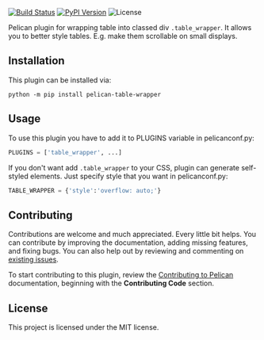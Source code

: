 [![Build Status](https://img.shields.io/github/workflow/status/pawo1/table-wrapper/build)](https://github.com/pawo1/table-wrapper/actions)
[![PyPI Version](https://img.shields.io/pypi/v/pelican-table-wrapper)](https://pypi.org/project/pelican-table-wrapper/)
![License](https://img.shields.io/pypi/l/pelican-table-wrapper?color=blue)

Pelican plugin for wrapping table into classed div `.table_wrapper`. It allows 
you to better style tables. E.g. make them scrollable on small displays.

Installation
------------

This plugin can be installed via:

    python -m pip install pelican-table-wrapper

Usage
-----

To use this plugin you have to add it to PLUGINS variable in pelicanconf.py:
```python
PLUGINS = ['table_wrapper', ...]
```

If you don't want add `.table_wrapper` to your CSS, plugin can generate self-styled
elements. Just specify style that you want in pelicanconf.py:
```python
TABLE_WRAPPER = {'style':'overflow: auto;'}
```

Contributing
------------

Contributions are welcome and much appreciated. Every little bit helps. You can contribute by improving the documentation, adding missing features, and fixing bugs. You can also help out by reviewing and commenting on [existing issues][].

To start contributing to this plugin, review the [Contributing to Pelican][] documentation, beginning with the **Contributing Code** section.

[existing issues]: https://github.com/pawo1/table-wrapper/issues
[Contributing to Pelican]: https://docs.getpelican.com/en/latest/contribute.html

License
-------

This project is licensed under the MIT license.

